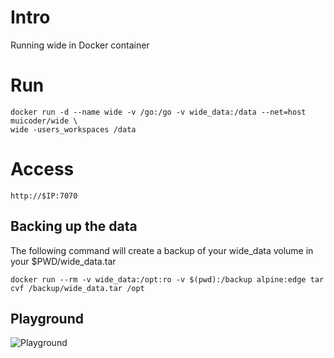 Intro
=====

Running wide in Docker container


Run
===
```
docker run -d --name wide -v /go:/go -v wide_data:/data --net=host muicoder/wide \
wide -users_workspaces /data
```

Access
======
```
http://$IP:7070
```

Backing up the data
-------------------

The following command will create a backup of your wide_data volume in your $PWD/wide_data.tar

```
docker run --rm -v wide_data:/opt:ro -v $(pwd):/backup alpine:edge tar cvf /backup/wide_data.tar /opt
```

## Playground
  ![Playground](https://cloud.githubusercontent.com/assets/873584/21209772/449ecfd2-c2b1-11e6-9aa6-a83477d9f269.gif)
